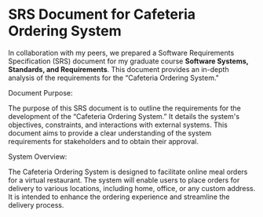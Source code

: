 # SRS Document for Cafeteria Ordering System

In collaboration with my peers, we prepared a Software Requirements Specification (SRS) document for my graduate course <strong>Software Systems, Standards, and Requirements</strong>. This document provides an in-depth analysis of the requirements for the “Cafeteria Ordering System."

Document Purpose:

The purpose of this SRS document is to outline the requirements for the development of the “Cafeteria Ordering System.” It details the system's objectives, constraints, and interactions with external systems. This document aims to provide a clear understanding of the system requirements for stakeholders and to obtain their approval.

System Overview:

The Cafeteria Ordering System is designed to facilitate online meal orders for a virtual restaurant. The system will enable users to place orders for delivery to various locations, including home, office, or any custom address. It is intended to enhance the ordering experience and streamline the delivery process.

